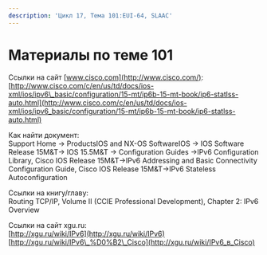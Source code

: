 ```yaml
---
description: 'Цикл 17, Тема 101:EUI-64, SLAAC'
---
```


# Материалы по теме 101

Ссылки на сайт [www.cisco.com](http://www.cisco.com/):  
[http://www.cisco.com/c/en/us/td/docs/ios-xml/ios/ipv6\_basic/configuration/15-mt/ip6b-15-mt-book/ip6-statlss-auto.html](http://www.cisco.com/c/en/us/td/docs/ios-xml/ios/ipv6_basic/configuration/15-mt/ip6b-15-mt-book/ip6-statlss-auto.html)

Как найти документ:  
Support Home → ProductsIOS and NX-OS SoftwareIOS → IOS Software Release 15M&T→ IOS 15.5M&T → Configuration Guides →IPv6 Configuration Library, Cisco IOS Release 15M&T→IPv6 Addressing and Basic Connectivity Configuration Guide, Cisco IOS Release 15M&T→IPv6 Stateless Autoconfiguration

Ссылки на книгу/главу:  
Routing TCP/IP, Volume II \(CCIE Professional Development\), Chapter 2: IPv6 Overview

Ссылки на сайт xgu.ru:  
[http://xgu.ru/wiki/IPv6](http://xgu.ru/wiki/IPv6)  
[http://xgu.ru/wiki/IPv6\_%D0%B2\_Cisco](http://xgu.ru/wiki/IPv6_в_Cisco)

